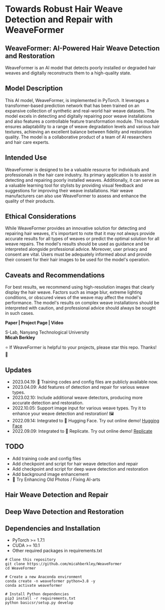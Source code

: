
# Towards Robust Hair Weave Detection and Repair with WeaveFormer

## WeaveFormer: AI-Powered Hair Weave Detection and Restoration

WeaveFormer is an AI model that detects poorly installed or degraded hair weaves and digitally reconstructs them to a high-quality state.

## Model Description

This AI model, WeaveFormer, is implemented in PyTorch. It leverages a transformer-based prediction network that has been trained on an expansive collection of synthetic and real-world hair weave datasets. The model excels in detecting and digitally repairing poor weave installations and also features a controllable feature transformation module. This module ensures adaptability to a range of weave degradation levels and various hair textures, achieving an excellent balance between fidelity and restoration quality. The model is a collaborative product of a team of AI researchers and hair care experts.

## Intended Use

WeaveFormer is designed to be a valuable resource for individuals and professionals in the hair care industry. Its primary application is to assist in detecting and repairing poorly installed weaves. Additionally, it can serve as a valuable learning tool for stylists by providing visual feedback and suggestions for improving their weave installations. Hair weave manufacturers can also use WeaveFormer to assess and enhance the quality of their products.

## Ethical Considerations

While WeaveFormer provides an innovative solution for detecting and repairing hair weaves, it's important to note that it may not always provide accurate results for all types of weaves or predict the optimal solution for all weave repairs. The model's results should be used as guidance and be interpreted alongside professional advice. Moreover, user privacy and consent are vital. Users must be adequately informed about and provide their consent for their hair images to be used for the model's operation.

## Caveats and Recommendations

For best results, we recommend using high-resolution images that clearly display the hair weave. Factors such as image blur, extreme lighting conditions, or obscured views of the weave may affect the model's performance. The model's results on complex weave installations should be interpreted with caution, and professional advice should always be sought in such cases.

**Paper | Project Page | Video**

S-Lab, Nanyang Technological University  
**Micah Berkley**

⭐ If WeaveFormer is helpful to your projects, please star this repo. Thanks! 🤗

## Updates

* 2023.04.19: 🐳 Training codes and config files are publicly available now.
* 2023.04.09: Add features of detection and repair for various weave types.
* 2023.02.10: Include additional weave detectors, producing more accurate detection and restoration.
* 2022.10.05: Support image input for various weave types. Try it to enhance your weave detection and restoration! 🖼️
* 2022.09.14: Integrated to 🤗 Hugging Face. Try out online demo! [Hugging Face](https://huggingface.co/)
* 2022.09.09: Integrated to 🚀 Replicate. Try out online demo! [Replicate](https://replicate.ai/)

## TODO
* Add training code and config files
* Add checkpoint and script for hair weave detection and repair
* Add checkpoint and script for deep wave detection and restoration
* Add background image enhancement
* 🐼 Try Enhancing Old Photos / Fixing AI-arts

## Hair Weave Detection and Repair

## Deep Wave Detection and Restoration

## Dependencies and Installation

* PyTorch >= 1.7.1
* CUDA >= 10.1
* Other required packages in requirements.txt

```shell
# Clone this repository
git clone https://github.com/micahberkley/WeaveFormer
cd WeaveFormer

# Create a new Anaconda environment
conda create -n weaveformer python=3.8 -y
conda activate weaveformer

# Install Python dependencies
pip3 install -r requirements.txt
python basicsr/setup.py develop

